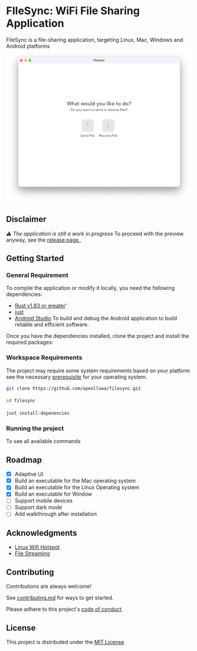 # FIleSync: WiFi File Sharing Application

FileSync is a file-sharing application, targeting Linux, Mac, Windows and
Android platforms ![screenshot](./screenshots/filesync-0.7.16.png)

## Disclaimer

_⚠️ The application is still a work in progress_
To proceed with the preview anyway, see the
[release page](https://github.com/opeolluwa/filesync/releases)_

## Getting Started

### General Requirement

To compile the application or modify it locally, you need the following
dependencies:

- [Rust v1.83 or greater](https://www.rust-lang.org/)'
- [just](https://just.systems/)
- [Android Studio](https://developer.android.com/studio?gad_source=1&gclid=CjwKCAjwnqK1BhBvEiwAi7o0XxODlu3Mk1cb2BoP1HV7g32vB5N37BVL5ab6OJ-3UAfpfkWmBM2nlRoCBfoQAvD_BwE&gclsrc=aw.ds)
  To build and debug the Android application to build reliable and efficient
  software.

Once you have the dependencies installed, clone the project and install the
required packages:

### Workspace Requirements

The project may require some system requirements based on your platform see the
necessary [prerequisite](https://v2.tauri.app/start/prerequisites/) for your
operating system.

```sh
git clone https://github.com/opeolluwa/filesync.git

cd filesync

just install-depenencies
```

### Running the project

To see all available commands

## Roadmap

- [x] Adaptive UI 
- [x] Build an executable for the Mac operating system 
- [x] Build an executable for the Linux Operating system 
- [x] Build an executable for Window 
- [ ] Support mobile devices 
- [ ] Support dark mode
- [ ] Add walkthrough after installation

## Acknowledgments

- [Linux Wifi Hotspot](https://github.com/lakinduakash/linux-wifi-hotspot)
- [File Streaming](https://github.com/tokio-rs/axum/tree/main/examples/stream-to-file)

## Contributing

Contributions are always welcome!

See [contributing.md](./CONTRIBUTING.md) for ways to get started.

Please adhere to this project's [code of conduct](CODE_OF_CONDUCT.md).

## License

This project is distributed under the [MIT License](./LICENSE)
